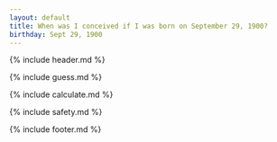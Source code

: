 ```yaml
---
layout: default
title: When was I conceived if I was born on September 29, 1900?
birthday: Sept 29, 1900
---
```


{% include header.md %}

{% include guess.md %}

{% include calculate.md %}

{% include safety.md %}

{% include footer.md %}



